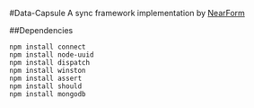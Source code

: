 #Data-Capsule
A sync framework implementation by [NearForm](http://www.nearform.com/)

##Dependencies

	npm install connect
	npm install node-uuid
	npm install dispatch 
	npm install winston
	npm install assert
	npm install should
	npm install mongodb